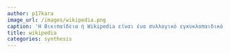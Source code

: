 ```yaml
---
author: p17kara
image_url: /images/wikipedia.png
caption: 'Η Βικιπαίδεια ή Wikipedia είναι ένα συλλογικό εγκυκλοπαιδικό εγχείρημα που έχει συσταθεί στο Διαδίκτυο, παγκόσμιο, πολύγλωσσο, που λειτουργεί με την αρχή του wiki.'
title: wikipedia
categories: synthesis
---
```

